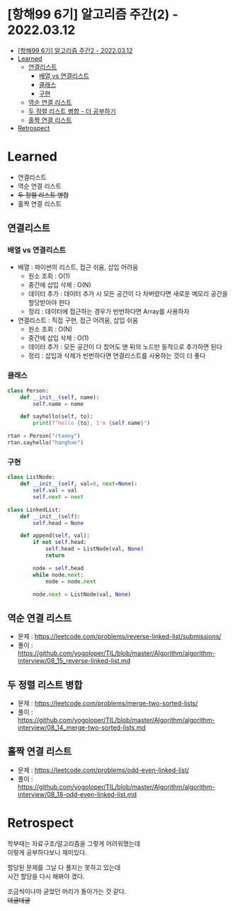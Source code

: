 # [항해99 6기] 알고리즘 주간(2) - 2022.03.12

<!-- TOC -->

- [[항해99 6기] 알고리즘 주간2 - 2022.03.12](#%ED%95%AD%ED%95%B499-6%EA%B8%B0-%EC%95%8C%EA%B3%A0%EB%A6%AC%EC%A6%98-%EC%A3%BC%EA%B0%842---20220312)
- [Learned](#learned)
  - [연결리스트](#%EC%97%B0%EA%B2%B0%EB%A6%AC%EC%8A%A4%ED%8A%B8)
    - [배열 vs 연결리스트](#%EB%B0%B0%EC%97%B4-vs-%EC%97%B0%EA%B2%B0%EB%A6%AC%EC%8A%A4%ED%8A%B8)
    - [클래스](#%ED%81%B4%EB%9E%98%EC%8A%A4)
    - [구현](#%EA%B5%AC%ED%98%84)
  - [역순 연결 리스트](#%EC%97%AD%EC%88%9C-%EC%97%B0%EA%B2%B0-%EB%A6%AC%EC%8A%A4%ED%8A%B8)
  - [두 정렬 리스트 병합 - 더 공부하기](#%EB%91%90-%EC%A0%95%EB%A0%AC-%EB%A6%AC%EC%8A%A4%ED%8A%B8-%EB%B3%91%ED%95%A9---%EB%8D%94-%EA%B3%B5%EB%B6%80%ED%95%98%EA%B8%B0)
  - [홀짝 연결 리스트](#%ED%99%80%EC%A7%9D-%EC%97%B0%EA%B2%B0-%EB%A6%AC%EC%8A%A4%ED%8A%B8)
- [Retrospect](#retrospect)

<!-- /TOC -->

# Learned
- 연결리스트
- 역순 연결 리스트
- ~~두 정렬 리스트 병합~~
- 홀짝 연결 리스트

## 연결리스트
### 배열 vs 연결리스트
- 배열 : 파이썬의 리스트, 접근 쉬움, 삽입 어려움  
    - 원소 조회 : O(1)
    - 중간에 삽입 삭제 : O(N)
    - 데이터 추가 : 데이터 추가 시 모든 공간이 다 차버렸다면 새로운 메모리 공간을 할당받아야 한다 
    - 정리 : 데이터에 접근하는 경우가 빈번하다면 Array를 사용하자
- 연결리스트 : 직접 구현, 접근 어려움, 삽입 쉬움
    - 원소 조회 : O(N)
    - 중간에 삽입 삭제 : O(1)
    - 데이터 추가 : 모든 공간이 다 찼어도 맨 뒤의 노드만 동적으로 추가하면 된다
    - 정리 : 삽입과 삭제가 빈번하다면 연결리스트를 사용하는 것이 더 좋다

### 클래스
```python
class Person:
    def __init__(self, name):
        self.name = name

    def sayhello(self, to):
        print(f"hello {to}, I'm {self.name}")

rtan = Person("rtanny")
rtan.sayhello("hanghae")
```

### 구현
```python
class ListNode:
    def __init__(self, val=0, next=None):
        self.val = val
        self.next = next

class LinkedList:
    def __init__(self):
        self.head = None

    def append(self, val):
        if not self.head:
            self.head = ListNode(val, None)
            return

        node = self.head
        while node.next:
            node = node.next

        node.next = ListNode(val, None)
```

## 역순 연결 리스트
- 문제 : https://leetcode.com/problems/reverse-linked-list/submissions/
- 풀이 : https://github.com/yogoloper/TIL/blob/master/Algorithm/algorithm-interview/08_15_reverse-linked-list.md  

## 두 정렬 리스트 병합
- 문제 : https://leetcode.com/problems/merge-two-sorted-lists/
- 풀이 : https://github.com/yogoloper/TIL/blob/master/Algorithm/algorithm-interview/08_14_merge-two-sorted-lists.md  

## 홀짝 연결 리스트
- 문제 : https://leetcode.com/problems/odd-even-linked-list/
- 풀이 : https://github.com/yogoloper/TIL/blob/master/Algorithm/algorithm-interview/08_18-odd-even-linked-list.md  

# Retrospect
학부때는 자료구조/알고리즘을 그렇게 어려워했는데  
이렇게 공부하다보니 재미있다.  

할당된 문제를 그날 다 풀지는 못하고 있는데  
시간 할당을 다시 해봐야 겠다.

조금씩이나마 굳었던 머리가 돌아가는 것 같다.  
~~데굴데굴~~
